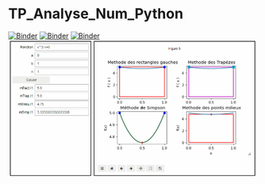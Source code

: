 # TP_Analyse_Num_Python
[![Binder](https://mybinder.org/badge_logo.svg)](https://mybinder.org/v2/gh/AhlemBrahmi/TP_Analyse_Num/main?filepath=Compte%20rendu%20TP1.ipynb)
[![Binder](https://mybinder.org/badge_logo.svg)](https://mybinder.org/v2/gh/AhlemBrahmi/TP_Analyse_Num/main?filepath=Compte%20rendu%20TP2.ipynb)
[![Binder](https://mybinder.org/badge_logo.svg)](https://mybinder.org/v2/gh/AhlemBrahmi/TP_Analyse_Num/main?filepath=TP3)
<br><img src="GIF.gif">
